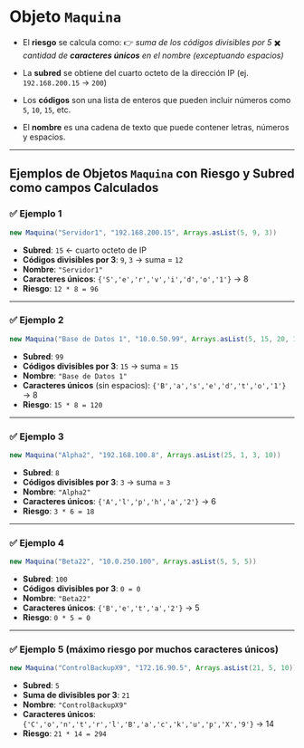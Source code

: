 
# Objeto `Maquina`


* El **riesgo** se calcula como:
  👉 *suma de los códigos divisibles por 5* ✖️ *cantidad de **caracteres únicos** en el nombre (exceptuando espacios)*

* La **subred** se obtiene del cuarto octeto de la dirección IP (ej. `192.168.200.15` → `200`)

* Los **códigos** son una lista de enteros que pueden incluir números como `5`, `10`, `15`, etc.
* El **nombre** es una cadena de texto que puede contener letras, números y espacios.
---
## Ejemplos de Objetos `Maquina` con Riesgo y Subred como campos Calculados

### ✅ **Ejemplo 1**

```java
new Maquina("Servidor1", "192.168.200.15", Arrays.asList(5, 9, 3))
```

* **Subred**: `15` ← cuarto octeto de IP
* **Códigos divisibles por 3**: `9`, `3` → suma = `12`
* **Nombre**: `"Servidor1"`
* **Caracteres únicos**: `{'S','e','r','v','i','d','o','1'}` → 8
* **Riesgo**: `12 * 8 = 96`

---

### ✅ **Ejemplo 2**

```java
new Maquina("Base de Datos 1", "10.0.50.99", Arrays.asList(5, 15, 20, 1))
```

* **Subred**: `99`
* **Códigos divisibles por 3**: `15` → suma = `15`
* **Nombre**: `"Base de Datos 1"`
* **Caracteres únicos** (sin espacios):
  `{'B','a','s','e','d','t','o','1'}` → 8
* **Riesgo**: `15 * 8 = 120`

---

### ✅ **Ejemplo 3**

```java
new Maquina("Alpha2", "192.168.100.8", Arrays.asList(25, 1, 3, 10))
```

* **Subred**: `8`
* **Códigos divisibles por 3**: `3` → suma = `3`
* **Nombre**: `"Alpha2"`
* **Caracteres únicos**: `{'A','l','p','h','a','2'}` → 6
* **Riesgo**: `3 * 6 = 18`

---

### ✅ **Ejemplo 4**

```java
new Maquina("Beta22", "10.0.250.100", Arrays.asList(5, 5, 5))
```

* **Subred**: `100`
* **Códigos divisibles por 3**: `0 = 0`
* **Nombre**: `"Beta22"`
* **Caracteres únicos**: `{'B','e','t','a','2'}` → 5
* **Riesgo**: `0 * 5 = 0`


---

### ✅ **Ejemplo 5 (máximo riesgo por muchos caracteres únicos)**

```java
new Maquina("ControlBackupX9", "172.16.90.5", Arrays.asList(21, 5, 10))
```

* **Subred**: `5`
* **Suma de divisibles por 3**: `21`
* **Nombre**: `"ControlBackupX9"`
* **Caracteres únicos**:
  `{'C','o','n','t','r','l','B','a','c','k','u','p','X','9'}` → 14
* **Riesgo**: `21 * 14 = 294`

